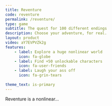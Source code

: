 ```yaml
---
title: Reventure
code: reventure
permalink: /reventure/
type: game
subtitle: The quest for 100 different endings
description: Choose your adventure, for real.
layout: product
video: aY7EVPVZk2g
features:
    - label: Explore a huge nonlinear world
      icon: fa-globe
    - label: Find +50 unlockable characters
      icon: fa-user-friends
    - label: Laugh your ass off
      icon: fa-grin-tears
      
theme_text: is-primary
---
```


Reventure is a nonlinear...